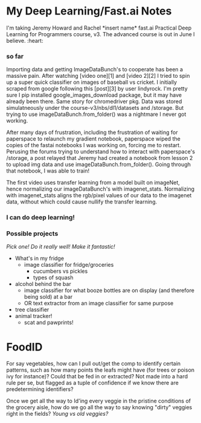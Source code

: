 # My Deep Learning/Fast.ai Notes

<p>I'm taking Jeremy Howard and Rachel *insert name* fast.ai Practical Deep Learning for Programmers course, v3. The advanced course is out in June I believe. :heart:
</p>

### so far
<p>Importing data and getting ImageDataBunch's to cooperate has been a massive pain. After watching [video one][1] and [video 2][2] I tried to spin up a super quick classifier on images of baseball vs cricket. I initially scraped from google following this [post][3] by user lindyrock. I'm pretty sure I pip installed google_images_download package, but it may have already been there. Same story for chromedriver pkg. Data was stored simulatneously under the course-v3/nbs/dl1/datasets and /storage. But trying to use imageDataBunch.from_folder() was a nightmare I never got working. 
</p>

<p>After many days of frustration, including the frustration of waiting for paperspace to relaunch my gradient notebook, paperspace wiped the copies of the fastai notebooks I was working on, forcing me to restart. Perusing the forums trying to understand how to interact with paperspace's /storage, a post relayed that Jeremy had created a notebook from lesson 2 to upload img data and use imageDataBunch.from_folder(). Going through that notebook, I was able to train!
</p>

<p>The first video uses transfer learning from a model built on imageNet, hence normalizing our imageDataBunch's with imagenet_stats. Normalizing with imagenet_stats aligns the rgb/pixel values of our data to the imagenet data, without which could cause nullify the transfer learning.
</p>

### I can do deep learning!

### Possible projects
*Pick one! Do it really well! Make it fantastic!*
- What's in my fridge
	- image classifier for fridge/groceries
		- cucumbers vs pickles
		- types of squash
- alcohol behind the bar
	- image classifier for what booze bottles are on display (and therefore being sold) at a bar
	- OR text extractor from an image classifier for same purpose
- tree classifier
- animal tracker!
	- scat and pawprints!

# FoodID
<p>For say vegetables, how can I pull out/get the comp to identify certain patterns, such as how many points the leafs might have (for trees or poison ivy for instance)? Could that be fed in or extracted? Not made into a hard rule per se, but flagged as a tuple of confidence if we know there are predetermining identifiers?</p>

Once we get all the way to Id'ing every veggie in the pristine conditions of the grocery aisle, how do we go all the way to say knowing "dirty" veggies right in the fields? *Young vs old veggies?*


[1]: https://course.fast.ai/videos/?lesson=1
[2]: https://course.fast.ai/videos/?lesson=2
[3]: https://forums.fast.ai/t/tips-for-building-large-image-datasets/26688